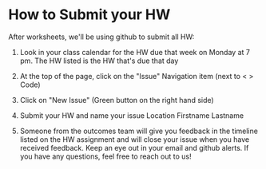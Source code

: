 # How to Submit your HW 

After worksheets, we'll be using github to submit all HW:

1. Look in your class calendar for the HW due that week on Monday at 7 pm. The HW listed is the HW that's due that day 

2. At the top of the page, click on the "Issue" Navigation item (next to < > Code) 

3. Click on "New Issue" (Green button on the right hand side) 

4. Submit your HW and name your issue Location Firstname Lastname 

5. Someone from the outcomes team will give you feedback in the timeline listed on the HW assignment and will close your issue when you have received feedback. Keep an eye out in your email and github alerts. If you have any questions, feel free to reach out to us! 
